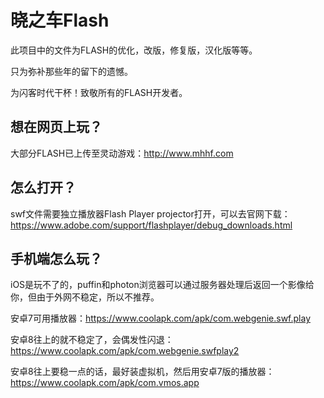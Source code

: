 # 晓之车Flash

此项目中的文件为FLASH的优化，改版，修复版，汉化版等等。

只为弥补那些年的留下的遗憾。

为闪客时代干杯！致敬所有的FLASH开发者。

## 想在网页上玩？
大部分FLASH已上传至灵动游戏：http://www.mhhf.com

## 怎么打开？
swf文件需要独立播放器Flash Player projector打开，可以去官网下载：https://www.adobe.com/support/flashplayer/debug_downloads.html

## 手机端怎么玩？
iOS是玩不了的，puffin和photon浏览器可以通过服务器处理后返回一个影像给你，但由于外网不稳定，所以不推荐。

安卓7可用播放器：https://www.coolapk.com/apk/com.webgenie.swf.play

安卓8往上的就不稳定了，会偶发性闪退：https://www.coolapk.com/apk/com.webgenie.swfplay2

安卓8往上要稳一点的话，最好装虚拟机，然后用安卓7版的播放器：https://www.coolapk.com/apk/com.vmos.app
